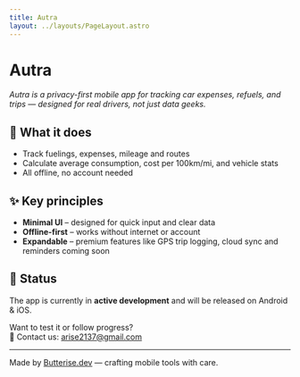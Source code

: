 ```yaml
---
title: Autra
layout: ../layouts/PageLayout.astro
---
```


# Autra

_Autra is a privacy-first mobile app for tracking car expenses, refuels, and trips — designed for real drivers, not just data geeks._

## 🚗 What it does

- Track fuelings, expenses, mileage and routes  
- Calculate average consumption, cost per 100km/mi, and vehicle stats  
- All offline, no account needed

## ✨ Key principles

- **Minimal UI** – designed for quick input and clear data  
- **Offline-first** – works without internet or account  
- **Expandable** – premium features like GPS trip logging, cloud sync and reminders coming soon

## 📱 Status

The app is currently in **active development** and will be released on Android & iOS.

Want to test it or follow progress?  
📩 Contact us: [arise2137@gmail.com](mailto:arise2137@gmail.com)

---

Made by [Butterise.dev](/) — crafting mobile tools with care.

